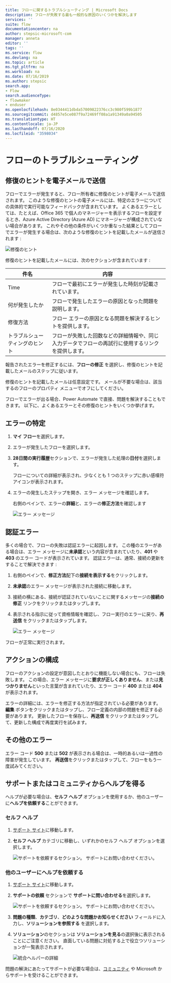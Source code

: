 ```yaml
---
title: フローに関するトラブルシューティング | Microsoft Docs
description: フローが失敗する最も一般的な原因のいくつかを解決します
services: ''
suite: flow
documentationcenter: na
author: stepsic-microsoft-com
manager: anneta
editor: ''
tags: ''
ms.service: flow
ms.devlang: na
ms.topic: article
ms.tgt_pltfrm: na
ms.workload: na
ms.date: 07/16/2019
ms.author: stepsic
search.app:
- Flow
search.audienceType:
- flowmaker
- enduser
ms.openlocfilehash: 8e0344411dbda57009822376cc3c980f599b1877
ms.sourcegitcommit: d4857e5ce087f9a72469ff08a1a91349a0a94505
ms.translationtype: HT
ms.contentlocale: ja-JP
ms.lasthandoff: 07/16/2020
ms.locfileid: "3598034"
---
```

# <a name="troubleshooting-a-flow"></a>フローのトラブルシューティング


## <a name="repair-tips-in-email"></a>修復のヒントを電子メールで送信

フローでエラーが発生すると、フロー所有者に修復のヒントが電子メールで送信されます。 このような修復のヒントの電子メールには、特定のエラーについての具体的で実行可能なフィードバックが含まれています。 よくあるエラーとしては、たとえば、Office 365 で個人のマネージャーを表示するフローを設定するとき、Azure Active Directory (Azure AD) にマネージャーが構成されていない場合があります。 これやその他の条件がいくつか重なった結果としてフローでエラーが発生する場合は、次のような修復のヒントを記載したメールが送信されます :

![修復のヒント](media/fix-flow-failures/repair-tips-email-2.png)

修復のヒントを記載したメールには、次のセクションが含まれています :

件名|内容
---|---
Time|フローで最初にエラーが発生した時刻が記載されています。
何が発生したか|フローで発生したエラーの原因となった問題を説明します。
修復方法|フロー エラーの原因となる問題を解決するヒントを提供します。
トラブルシューティングのヒント|フローが失敗した回数などの詳細情報や、同じ入力データでフローの再試行に使用するリンクを提供します。

報告されたエラーを修正するには、**フローの修正** を選択し、修復のヒントを記載したメールのステップに従います。

修復のヒントを記載したメールは任意設定です。 メールが不要な場合は、該当するのフローのプロパティ メニューでオフにしてください。

フローでエラーが出る場合、Power Automate で直接、問題を解決することもできます。  以下に、よくあるエラーとその修復のヒントをいくつか挙げます。

## <a name="identify-the-error"></a>エラーの特定

1. **マイ フロー**を選択します。
1. エラーが発生したフローを選択します。
1. **28日間の実行履歴**セクションで、エラーが発生した処理の**日付**を選択します。
   
   フローについての詳細が表示され、少なくとも 1 つのステップに赤い感嘆符アイコンが表示されます。
1. エラーの発生したステップを開き、エラー メッセージを確認します。

   右側のペインで、エラーの**詳細**と、エラーの**修正方法**を確認します 

   ![エラー メッセージ](./media/fix-flow-failures/identify-error.png)


## <a name="authentication-failures"></a>認証エラー
多くの場合で、フローの失敗は認証エラーに起因します。 この種のエラーがある場合は、エラー メッセージに**未承認**という内容が含まれていたり、**401** や **403** のエラー コードが表示されています。 認証エラーは、通常、接続の更新をすることで解決できます :

1. 右側のペインで、**修正方法**配下の**接続を表示する**をクリックします。
1. **未承認**のエラー メッセージが表示された接続に移動します。
1. 接続の横にある、接続が認証されていないことに関するメッセージの**接続の修正** リンクをクリックまたはタップします。
1. 表示される指示に従って資格情報を確認し、フロー実行のエラーに戻り、**再送信** をクリックまたはタップします。

   ![エラー メッセージ](./media/fix-flow-failures/resubmit.png)
   
 フローが正常に実行されます。

## <a name="action-configuration"></a>アクションの構成
フローのアクションの設定が意図したとおりに機能しない場合にも、フローは失敗します。 この場合、エラー メッセージに**要求が正しくありません**、または**見つかりません**といった言葉が含まれていたり、エラー コード **400** または **404** が表示されます。

エラーの詳細には、エラーを修正する方法が指定されている必要があります。 **編集** ボタンをクリックまたはタップし、フロー定義の内部の問題を修正する必要があります。 更新したフローを保存し、**再送信** をクリックまたはタップして、更新した構成で再度実行を試みます。

## <a name="other-failures"></a>その他のエラー
エラー コード **500** または **502** が表示される場合は、一時的あるいは一過性の障害が発生しています。 **再送信**をクリックまたはタップして、フローをもう一度試みてください。

## <a name="getting-help-from-support-or-the-community"></a>サポートまたはコミュニティからヘルプを得る

ヘルプが必要な場合は、**セルフ ヘルプ** オプションを使用するか、他のユーザーに**ヘルプを依頼する**ことができます。

### <a name="self-help"></a>セルフ ヘルプ 

1. [サポート サイト](https://flow.microsoft.com/support/)に移動します。
1. **セルフ ヘルプ** カテゴリに移動し、いずれかのセルフ ヘルプ オプションを選択します。

    ![サポートを依頼するセクション。 サポートにお問い合わせください。](media/fix-flow-failures/self-help-section.png)

### <a name="ask-for-help-from-others"></a>他のユーザーにヘルプを依頼する

1. [サポート サイト](https://flow.microsoft.com/support/)に移動します。
1. **サポートの依頼** セクションで **サポートに問い合わせる**を選択します。
    
    ![サポートを依頼するセクション。 サポートにお問い合わせください。](media/fix-flow-failures/ask-for-help.png)

1. **問題の種類**、**カテゴリ**、**どのような問題かお知らせください** フィールドに入力し、**ソリューションを参照する** を選択します。 

1. **ソリューション**のセクションは **ソリューションを見る**の選択後に表示されることにご注意ください。 直面している問題に対処する上で役立つソリューションが一覧表示されます。 

    ![統合ヘルパーの詳細](media/fix-flow-failures/support-request.png)

問題の解決にあたってサポートが必要な場合は、[コミュニティ](https://go.microsoft.com/fwlink/?LinkID=787467) や Microsoft からサポートを受けることができます。 

